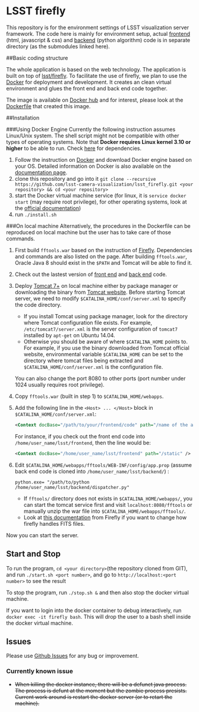 # LSST firefly

This repository is for the environment settings of LSST visualization server framework. The code here is mainly for environment setup, actual [frontend][1] (html, javascript & css) and [backend][2] (python algorithm) code is in separate directory (as the submodules linked here).


##Basic coding structure

The whole application is based on the web technology. The application is built on top of [lsst/firefly][3]. To facilitate the use of firefly, we plan to use the [Docker][4] for deployment and development. It creates an clean virtual environment and glues the front end and back end code together.

The image is available on [Docker hub][7] and for interest, please look at the [Dockerfile][8] that created this image.

##Installation

###Using Docker Engine
Currently the following instruction assumes Linux/Unix system. The shell script might not be compatible with other types of operating systems. Note that **Docker requires Linux kernel 3.10 or higher** to be able to run. Check [here][9] for dependencies.

1. Follow the instruction on [Docker][4] and download Docker engine based on your OS. Detailed information on Docker is also available on the [documentation page][10].
2. clone this repository and go into it `git clone --recursive https://github.com/lsst-camera-visualization/lsst_firefly.git <your repository> && cd <your repository>`
3. start the Docker virtual machine service (for linux, it is `service docker start` (may require root privilege), for other operating systems, look at the [official documentation][10])
4. run `./install.sh`

###On local machine
Alternatively, the procedures in the Dockerfile can be reproduced on local machine but the user has to take care of those commands. 

1. First build `fftools.war` based on the instruction of [Firefly][3]. Dependencies and commands are also listed on the page. After building `fftools.war`, Oracle Java 8 should exist in the `$PATH` and Tomcat will be able to find it.
2. Check out the lastest version of [front end][1] and [back end][2] code.
3. Deploy [Tomcat 7+][13] on local machine either by package manager or downloading the binary from [Tomcat website][12]. Before starting Tomcat server, we need to modify `$CATALINA_HOME/conf/server.xml` to specify the code directory.
    - If you install Tomcat using package manager, look for the directory where Tomcat configuration file exists. For example, `/etc/tomcat7/server.xml` is the server configuration of `tomcat7` installed by `apt-get` on Ubuntu 14.04.
    - Otherwise you should be aware of where `$CATALINA_HOME` points to. For example, if you use the binary downloaded from Tomcat official website, environmental variable `$CATALINA_HOME` can be set to the directory where tomcat files being extracted and `$CATALINA_HOME/conf/server.xml` is the configuration file.
    
    You can also change the port 8080 to other ports (port number under 1024 usually requires root privilege).

4. Copy `fftools.war` (built in step 1) to `$CATALINA_HOME/webapps`.
5. Add the following line in the `<Host> ... </Host>` block in  `$CATALINA_HOME/conf/server.xml`:

    ```xml
    <Context docBase="/path/to/your/frontend/code" path="/name of the app" />
    ```
    For instance, if you check out the front end code into `/home/user_name/lsst/frontend`, then the line would be:
    ```xml
    <Context docBase="/home/user_name/lsst/frontend" path="/static" />
    ```
    
6. Edit `$CATALINA_HOME/webapps/fftools/WEB-INF/config/app.prop` (assume back end code is cloned into `/home/user_name/lsst/backend/`) :
    ```
    python.exe= "/path/to/python /home/user_name/lsst/backend/dispatcher.py"
    ```
    - If `fftools/` directory does not exists in `$CATALINA_HOME/webapps/`, you can start the tomcat service first and visit `localhost:8080/fftools` or manually unzip the war file into `$CATALINA_HOME/webapps/fftools/`.
    - Look at [this documentation][14] from Firefly if you want to change how firefly handles FITS files.
    
Now you can start the server.

## Start and Stop

To run the program, `cd <your directory>`(the repository cloned from GIT), and run `./start.sh <port number>`, and go to `http://localhost:<port number>` to see the result

To stop the program, run `./stop.sh &` and then also stop the docker virtual machine.

If you want to login into the docker container to debug interactively, run `docker exec -it firefly bash`. This will drop the user to a bash shell inside the docker virtual machine.


## Issues

Please use [Github Issues][11] for any bug or improvement.

### Currently known issue

+ ~~When killing the docker instance, there will be a defunct java process. The process is defunt at the moment but the zombie process presists. Current work around is restart the docker server (or to retart the machine).~~

[1]: https://github.com/lsst-camera-visualization/frontend
[2]: https://github.com/lsst-camera-visualization/backend
[3]: https://github.com/Caltech-IPAC/firefly
[4]: https://docs.docker.com/engine/installation/
[7]: https://hub.docker.com/r/victorren/ff_server/
[8]: https://github.com/lsst-camera-visualization/lsst_firefly/blob/master/Dockerfile
[9]: https://docs.docker.com/engine/installation/binaries/
[10]: https://docs.docker.com/engine/
[11]: https://github.com/lsst-camera-visualization/lsst_firefly/issues
[12]: https://tomcat.apache.org/download-70.cgi
[13]: https://tomcat.apache.org
[14]: https://github.com/Caltech-IPAC/firefly/blob/dev/docs/server-settings-for-fits-files.md

